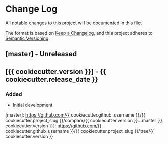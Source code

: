 # Change Log

All notable changes to this project will be documented in this file.

The format is based on [Keep a Changelog](https://keepachangelog.com/en/1.0.0/),
and this project adheres to [Semantic Versioning](https://semver.org/spec/v2.0.0.html).

## [master] - Unreleased

## [{{ cookiecutter.version }}] - {{ cookiecutter.release_date }}
### Added
- Initial development

[master]: https://github.com/{{ cookiecutter.github_username }}/{{ cookiecutter.project_slug }}/compare/{{ cookiecutter.version }}...master
[{{ cookiecutter.version }}]: https://github.com/{{ cookiecutter.github_username }}/{{ cookiecutter.project_slug }}/tree/{{ cookiecutter.version }}

